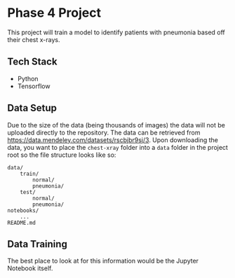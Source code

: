 # Phase 4 Project
This project will train a model to identify patients with pneumonia based off their chest x-rays.

## Tech Stack
- Python
- Tensorflow

## Data Setup
Due to the size of the data (being thousands of images) the data will not be uploaded directly to the repository. The data can be retrieved from https://data.mendeley.com/datasets/rscbjbr9sj/3. Upon downloading the data, you want to place the `chest-xray` folder into a `data` folder in the project root so the file structure looks like so:
```
data/
    train/
        normal/
        pneumonia/
    test/
        normal/
        pneumonia/
notebooks/
    ...
README.md
```
## Data Training
The best place to look at for this information would be the Jupyter Notebook itself.


